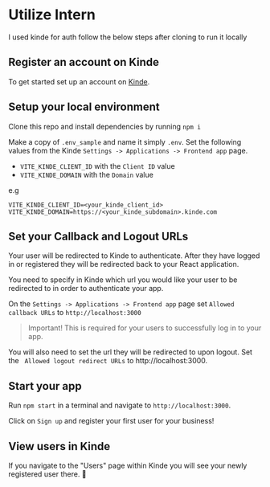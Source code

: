 # Utilize Intern

I used kinde for auth follow the below steps after cloning to run it locally

## Register an account on Kinde

To get started set up an account on [Kinde](https://app.kinde.com/register).

## Setup your local environment

Clone this repo and install dependencies by running `npm i`

Make a copy of `.env_sample` and name it simply `.env`. Set the following values from the Kinde `Settings -> Applications -> Frontend app` page.

- `VITE_KINDE_CLIENT_ID` with the `Client ID` value
- `VITE_KINDE_DOMAIN` with the `Domain` value

e.g

```
VITE_KINDE_CLIENT_ID=<your_kinde_client_id>
VITE_KINDE_DOMAIN=https://<your_kinde_subdomain>.kinde.com
```

## Set your Callback and Logout URLs

Your user will be redirected to Kinde to authenticate. After they have logged in or registered they will be redirected back to your React application.

You need to specify in Kinde which url you would like your user to be redirected to in order to authenticate your app.

On the `Settings -> Applications -> Frontend app` page set `Allowed callback URLs` to `http://localhost:3000`

> Important! This is required for your users to successfully log in to your app.

You will also need to set the url they will be redirected to upon logout. Set the ` Allowed logout redirect URLs` to http://localhost:3000.

## Start your app

Run `npm start` in a terminal and navigate to `http://localhost:3000`.

Click on `Sign up` and register your first user for your business!

## View users in Kinde

If you navigate to the "Users" page within Kinde you will see your newly registered user there. 🚀
